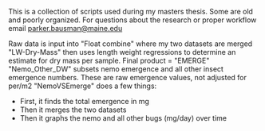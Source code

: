 This is a collection of scripts used during my masters thesis. Some are old and poorly organized. For questions about the research or proper workflow email parker.bausman@maine.edu

Raw data is input into "Float combine" where my two datasets are merged
"LW-Dry-Mass" then uses length weight regressions to determine an estimate for dry mass per sample. Final product = "EMERGE" 
"Nemo_Other_DW" subsets nemo emergence and all other insect emergence numbers. These are raw emergence values, not adjusted for per/m2 
"NemoVSEmerge" does a few things: 
  - First, it finds the total emergence in mg
  - Then it merges the two datasets
  - Then it graphs the nemo and all other bugs (mg/day) over time 
